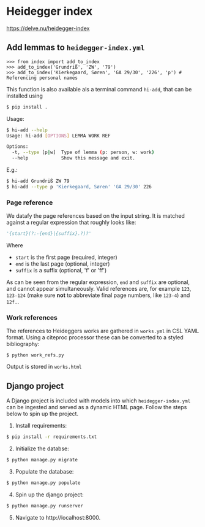# Heidegger index

https://delve.nu/heidegger-index

## Add lemmas to `heidegger-index.yml`

```pycon
>>> from index import add_to_index
>>> add_to_index('Grundriß', 'ZW', '79')
>>> add_to_index('Kierkegaard, Søren', 'GA 29/30', '226', 'p') # Referencing personal names
```

This function is also available als a terminal command `hi-add`, that can be installed using

```sh
$ pip install .
```

Usage:
```sh
$ hi-add --help
Usage: hi-add [OPTIONS] LEMMA WORK REF

Options:
  -t, --type [p|w]  Type of lemma (p: person, w: work)
  --help            Show this message and exit.
```

E.g.:

```sh
$ hi-add Grundriß ZW 79
$ hi-add --type p 'Kierkegaard, Søren' 'GA 29/30' 226
```

### Page reference

We datafy the page references based on the input string. It is matched against a regular expression that roughly looks like:

```python
'{start}(?:-{end}|{suffix}.?)?'
```

Where

* `start` is the first page (required, integer)
* `end` is the last page (optional, integer)
* `suffix` is a suffix (optional, 'f' or 'ff')

As can be seen from the regular expression, `end` and `suffix` are optional, and cannot appear simultaneously. Valid references are, for example `123`, `123-124` (make sure **not** to abbreviate final page numbers, like `123-4`) and `12f.`.

### Work references

The references to Heideggers works are gathered in `works.yml` in CSL YAML format. Using a citeproc processor these can be converted to a styled bibliography:

```shell
$ python work_refs.py
```

Output is stored in `works.html`

## Django project

A Django project is included with models into which `heidegger-index.yml` can be ingested and served as a dynamic HTML page. Follow the steps below to spin up the project.

1. Install requirements:

  ```sh
  $ pip install -r requirements.txt
  ```

2. Initialize the databse:

  ```sh
  $ python manage.py migrate
  ```

3. Populate the database:

  ```sh
  $ python manage.py populate
  ```

4. Spin up the django project:

  ```sh
  $ python manage.py runserver
  ```

5. Navigate to http://localhost:8000.
